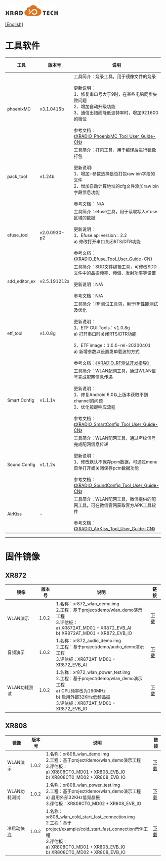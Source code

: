 
![](../../images/XRADIOTECHLOGO.png)

[[English]](index-en.md)

# 工具软件

| 工具 | 版本号 | 说明 | 链接 |
| ---- | ---- | ---- | ---- |
|phoenixMC|v3.1.0415b|工具简介：烧录工具，用于镜像文件的烧录<br><br>更新说明：<br>1、修复串口号大于9时，在某些电脑同步失败问题<br>2、增加自动升级功能<br>3、通信出错而降低波特率时，增加921600的档位<br><br>参考文档：[《XRADIO_PhoenixMC_Tool_User_Guide-CN》](../../download/4.SDK/document/XRADIO_PhoenixMC_Tool_User_Guide-CN.pdf)|[zip](../../download/4.SDK/tools/xradio_phoenixMC_v3.1.0415b.zip)|
|pack_tool|v1.24b|工具简介：打包工具，用于编译后进行镜像打包<br><br>更新说明:<br>1、增加-参数选择是否打包raw bin字段的文件<br>2、增加自动计算地址的cfg文件添加raw bin字段信息功能<br><br>参考文档： N/A|[zip](../../download/4.SDK/tools/xradio_pack_tool_v1.24b.zip)|
|efuse_tool|v2.0.0930-p2|工具简介：efuse工具，用于读取写入efuse区域的数据<br><br>更新说明：<br>1、Efuse api version：2.2<br>a) 修改打开串口关闭RTS/DTR功能<br><br>参考文档：[《XRADIO_Efuse_Tool_User_Guide-CN》](../../download/4.SDK/document/XRADIO_Efuse_Tool_User_Guide-CN.pdf)|[zip](../../download/5.生产测试/xradio_efuse_tool_v2.0.0930-p2.zip)|
|sdd_editor_ex|v2.5.191212a|工具简介：SDD文件编辑工具，可修改SDD文件中的晶振频率、频偏、发射功率等设置<br><br>更新说明：N/A <br><br>参考文档：N/A|[zip](../../download/4.SDK/tools/xradio_sdd_editor_ex_v2.5.191212a.zip)|
|etf_tool|v1.0.8g|工具简介：RF测试工具包，用于RF性能测试及优化<br><br>更新说明：<br>1、ETF GUI Tools：v1.0.8g<br>a) 打开串口时关闭RTS/DTR功能<br><br>2、ETF image：1.0.0-rel-20200401<br>a) 新增参数以设置发单载波的方式<br><br>参考文档：[《XRADIO_RF测试开发指导》](../../download/2.产品指导/XRADIO_RF测试开发指导_V1.0.pdf)|[zip](../../download/2.产品指导/xradio_etf_tool_v1.0.8g.zip)|
|Smart Config|v1.1.1v|工具简介：WLAN配网工具，通过WLAN信号完成配网信息传递<br><br>更新说明：<br>1、修复Android 6.0以上版本获取不到channel的问题<br>2、优化按键响应流程<br><br>参考文档：[《XRADIO_SmartConfig_Tool_User_Guide-CN》](../../download/4.SDK/document/XRADIO_SmartConfig_Tool_User_Guide-CN.pdf)|[zip](../../download/4.SDK/tools/xradio_smart_config_tool_v1.1.1v.zip)|
|Sound Config|v1.1.2s|工具简介：WLAN配网工具，通过声纹信号完成配网信息传递<br><br>更新说明：<br>1、修改默认不保存pcm数据，可通过menu菜单打开或关闭保存pcm数据功能<br><br>参考文档：[《XRADIO_SoundConfig_Tool_User_Guide-CN》](../../download/4.SDK/document/XRADIO_SoundConfig_Tool_User_Guide-CN.pdf)|[zip](../../download/4.SDK/tools/xradio_sound_config_tool_v1.1.2s.zip)|
|AirKiss|-|工具简介：WLAN配网工具，微信提供的配网工具，可在微信官网获取官方APK工具软件<br><br>参考文档：[《XRADIO_AirKiss_Tool_User_Guide-CN》](../../download/4.SDK/document/XRADIO_AirKiss_Tool_User_Guide-CN.pdf)|-|

----

# 固件镜像

## XR872

| 镜像 |版本号|说明 |链接|
| ---- | ---- | ---- | ---- |
| WLAN演示 |1.0.2|1.名称：xr872_wlan_demo.img<br>2.工程：基于project/demo/wlan_demo演示工程<br>3.评估板：<br>a) XR872AT_MD01 + XR872_EVB_AI<br>b) XR872AT_MD01 + XR872_EVB_IO| [下载](../../download/4.SDK/tools/xr872_wlan_demo_v1.0.2.img)|
| 音频演示 |1.0.2|1.名称：xr872_audio_demo.img<br>2.工程：基于project/demo/audio_demo演示工程<br>3.评估板：XR872AT_MD01 + XR872_EVB_AI| [下载](../../download/4.SDK/tools/xr872_audio_demo_v1.0.2.img)|
| WLAN功耗测试 |1.0.2|1.名称：xr872_wlan_power_test.img<br>2.工程：基于project/demo/wlan_demo演示工程<br>a) CPU频率改为160MHz<br>b) 启用外部32KHz低频晶振<br>3.评估板：XR872AT_MD01 + XR872_EVB_IO| [下载](../../download/4.SDK/tools/xr872_wlan_power_test_v1.0.2.img)|

## XR808

| 镜像 |版本号|说明 |链接|
| ---- | ---- | ---- | ---- |
| WLAN演示 |1.0.2|1.名称：xr808_wlan_demo.img<br>2.工程：基于project/demo/wlan_demo演示工程<br>3.评估板：<br>a) XR808CT0_MD01 + XR808_EVB_IO<br>b) XR808CT0_MD02 + XR808_EVB_IO| [下载](../../download/4.SDK/tools/xr808_wlan_demo_v1.0.2.img)|
| WLAN功耗测试 |1.0.2|1.名称：xr808_wlan_power_test.img<br>2.工程：基于project/demo/wlan_demo演示工程<br>a) 启用外部32KHz低频晶振<br>3.评估板：XR808CT0_MD02 + XR808_EVB_IO| [下载](../../download/4.SDK/tools/xr808_wlan_power_test_v1.0.2.img)|
| 冷启动快连 |1.0.2|1.名称：xr808_wlan_cold_start_fast_connection.img<br>2.工程：基于project/example/cold_start_fast_connection示例工程<br>3.评估板：<br>a) XR808CT0_MD01 + XR808_EVB_IO<br>b) XR808CT0_MD02 + XR808_EVB_IO| [下载](../../download/4.SDK/tools/xr808_wlan_cold_start_fast_connection_v1.0.2.img)|
